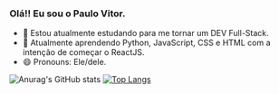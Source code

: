 ### Olá!! Eu sou o Paulo Vitor.

- 🔭 Estou atualmente estudando para me tornar um DEV Full-Stack.
- 🌱 Atualmente aprendendo Python, JavaScript, CSS e HTML com a intenção de começar o ReactJS.
- 😄 Pronouns: Ele/dele.

![Anurag's GitHub stats](https://github-readme-stats.vercel.app/api?username=PauloVitorr&show_icons=true&theme=radical)
[![Top Langs](https://github-readme-stats.vercel.app/api/top-langs/?username=PauloVitorr)](https://github.com/anuraghazra/github-readme-stats)

<div>
  <a href="https://github.com/PauloVitorr">

</div>
  
